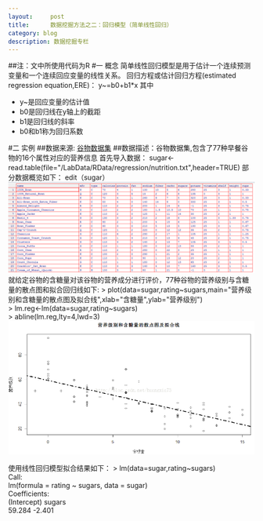 ```yaml
---
layout:     post
title:      数据挖掘方法之二：回归模型（简单线性回归）
category: blog
description: 数据挖掘专栏
---
```


##注：文中所使用代码为R
#一 概念
  简单线性回归模型是用于估计一个连续预测变量和一个连续回应变量的线性关系。
     回归方程或估计回归方程(estimated regression equation,ERE)：
              y~=b0+b1*x
      其中
      <ul>
         <li>y~是回应变量的估计值</li>
         <li>b0是回归线在y轴上的截距</li>
         <li>b1是回归线的斜率</li>
         <li>b0和b1称为回归系数</li>
      </ul>
  
  
  #二 实例
  ##数据来源: [谷物数据集](http://lib.stat.cmu.edu/DASL/Datafiles/Cereals.html)
  ##数据描述：谷物数据集,包含了77种早餐谷物的16个属性对应的营养信息
  首先导入数据：
    sugar<-read.table(file="/LabData/RData/regression/nutrition.txt",header=TRUE) 
  部分数据概览如下：
    edit（sugar） 
  ![数据集](/images/blog/regression1.png)
  就给定谷物的含糖量对该谷物的营养成分进行评价，77种谷物的营养级别与含糖量的散点图和拟合回归线如下:
    > plot(data=sugar,rating~sugars,main="营养级别和含糖量的散点图及拟合线",xlab="含糖量",ylab="营养级别")  
    > lm.reg<-lm(data=sugar,rating~sugars)  
    > abline(lm.reg,lty=4,lwd=3) 
  ![拟合](/images/blog/regression2.png)
  
  使用线性回归模型拟合结果如下：
      > lm(data=sugar,rating~sugars)  
      Call:  
      lm(formula = rating ~ sugars, data = sugar)  
      Coefficients:  
      (Intercept)       sugars    
       59.284       -2.401   
